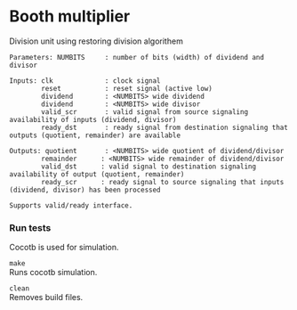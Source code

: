 # Booth multiplier

Division unit using restoring division algorithem

```
Parameters: NUMBITS     : number of bits (width) of dividend and divisor

Inputs: clk             : clock signal
        reset           : reset signal (active low)
        dividend        : <NUMBITS> wide dividend
        dividend        : <NUMBITS> wide divisor
        valid_scr       : valid signal from source signaling availability of inputs (dividend, divisor)
        ready_dst       : ready signal from destination signaling that outputs (quotient, remainder) are available

Outputs: quotient       : <NUMBITS> wide quotient of dividend/divisor
        remainder      : <NUMBITS> wide remainder of dividend/divisor
        valid_dst      : valid signal to destination signaling availability of output (quotient, remainder)
        ready_scr      : ready signal to source signaling that inputs (dividend, divisor) has been processed

Supports valid/ready interface.
```

### Run tests
Cocotb is used for simulation.

`make`\
Runs cocotb simulation.

`clean`\
Removes build files.
